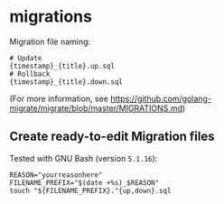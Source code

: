 # migrations

Migration file naming:

```console
# Update
{timestamp}_{title}.up.sql
# Rollback
{timestamp}_{title}.down.sql
```

(For more information, see https://github.com/golang-migrate/migrate/blob/master/MIGRATIONS.md)

## Create ready-to-edit Migration files

Tested with GNU Bash (version `5.1.16`):

```console
REASON="yourreasonhere"
FILENAME_PREFIX="$(date +%s)_$REASON"
touch "${FILENAME_PREFIX}."{up,down}.sql
```
